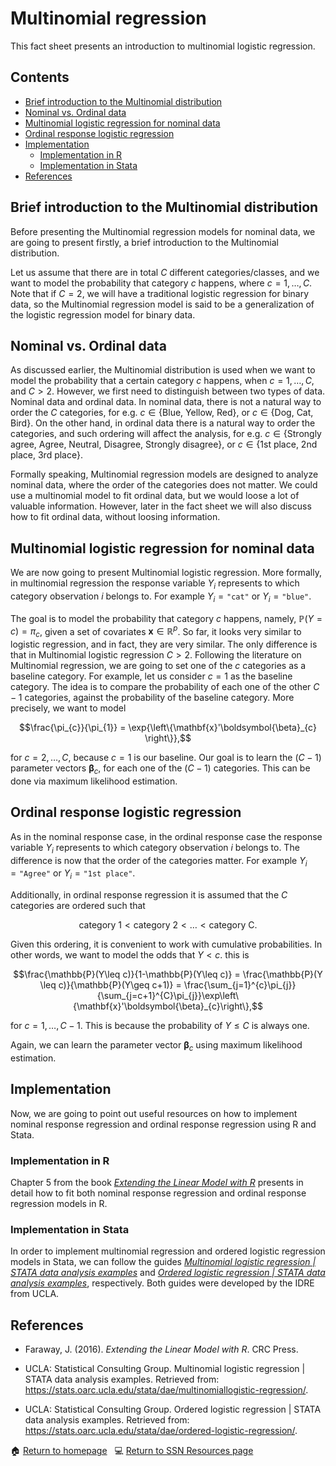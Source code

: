 # Multinomial regression

This fact sheet presents an introduction to multinomial logistic regression.

## Contents

- [Brief introduction to the Multinomial distribution](#what_is_Multinom)
- [Nominal vs. Ordinal data](#Ordi_vs_Nomi)
- [Multinomial logistic regression for nominal data](#Multi_nom_reg)
- [Ordinal response logistic regression](#Ordi_reg)
- [Implementation](#Multinom_implementation)
    - [Implementation in R](#Multinom_in_r)
    - [Implementation in Stata](#Multinom_in_stata)
- [References](#Multinom_ref)

## <a class=anchor id=what_is_Multinom></a> Brief introduction to the Multinomial distribution

Before presenting the Multinomial regression models for nominal data, we are going to present firstly, a brief introduction to the Multinomial distribution. 

Let us assume that there are in total $C$ different categories/classes, and we want to model the probability that category $c$ happens, where $c=1,\dots,\,C$. Note that if $C=2$, we will have a traditional logistic regression for binary data, so the Multinomial regression model is said to be a generalization of the logistic regression model for binary data.

## <a class=anchor id=Ordi_vs_Nomi></a> Nominal vs. Ordinal data

As discussed earlier, the Multinomial distribution is used when we want to model the probability that a certain category $c$ happens, when $c=1,\dots,\,C$, and $C>2$. However, we first need to distinguish between two types of data. Nominal data and ordinal data. In nominal data, there is not a natural way to order the $C$ categories, for e.g. $c\in\left\{\text{Blue, Yellow, Red}\right\}$, or $c\in\left\{\text{Dog, Cat, Bird}\right\}$. On the other hand, in ordinal data there is a natural way to order the categories, and such ordering will affect the analysis, for e.g. $c\in\left\{\text{Strongly agree, Agree, Neutral, Disagree, Strongly disagree}\right\}$, or  $c\in\left\{\text{1st place, 2nd place, 3rd place}\right\}$.

Formally speaking, Multinomial regression models are designed to analyze nominal data, where the order of the categories does not matter. We could use a multinomial model to fit ordinal data, but we would loose a lot of valuable information. However, later in the fact sheet we will also discuss how to fit ordinal data, without loosing information. 

## <a class=anchor id=Multi_nom_reg></a> Multinomial logistic regression for nominal data

We are now going to present Multinomial logistic regression. More formally, in multinomial regression the response variable $Y_{i}$ represents to which category observation $i$ belongs to. For example $Y_{i} = \texttt{"cat"}$ or $Y_{i} = \texttt{"blue"}$. 

The goal is to model the probability that category $c$ happens, namely, $\mathbb{P}(Y = c) = \pi_{c}$, given a set of covariates $\mathbf{x}\in\mathbb{R}^{p}$. So far, it looks very similar to logistic regression, and in fact, they are very similar. The only difference is that in Multinomial logistic regression $C>2$. Following the literature on Multinomial regression, we are going to set one of the $c$ categories as a baseline category. For example, let us consider $c=1$ as the baseline category. The idea is to compare the probability of each one of the other $C-1$ categories, against the probability of the baseline category. More precisely, we want to model

$$\frac{\pi_{c}}{\pi_{1}} = \exp{\left\{\mathbf{x}'\boldsymbol{\beta}_{c} \right\}},$$

for $c=2,\dots,\,C$, because $c=1$ is our baseline. Our goal is to learn the $(C-1)$ parameter vectors $\boldsymbol{\beta}_{c}$, for each one of the $(C-1)$ categories. This can be done via maximum likelihood estimation. 

## <a class=anchor id=Ordi_reg></a> Ordinal response logistic regression

As in the nominal response case, in the ordinal response case the response variable $Y_{i}$ represents to which category observation $i$ belongs to. The difference is now that the order of the categories matter. For example $Y_{i} = \texttt{"Agree"}$ or $Y_{i} = \texttt{"1st place"}$. 

Additionally, in ordinal response regression it is assumed that the $C$ categories are ordered such that 

$$ \text{category 1} < \text{category 2} < \dots < \text{category C}.  $$

Given this ordering, it is convenient to work with cumulative probabilities. In other words, we want to model the odds that $Y < c$. this is 

$$\frac{\mathbb{P}(Y\leq c)}{1-\mathbb{P}(Y\leq c)} = \frac{\mathbb{P}(Y \leq c)}{\mathbb{P}(Y\geq c+1)} = \frac{\sum_{j=1}^{c}\pi_{j}}{\sum_{j=c+1}^{C}\pi_{j}}\exp\left\{\mathbf{x}'\boldsymbol{\beta}_{c}\right\},$$

for $c=1,\dots,\,C-1$. This is because the probability of $Y\leq C$ is always one. 

Again, we can learn the parameter vector $\boldsymbol{\beta}_{c}$ using maximum likelihood estimation. 

## <a class=anchor id=Multinom_implementation></a> Implementation

Now, we are going to point out useful resources on how to implement nominal response regression and ordinal response regression using R and Stata.

### <a class=anchor id=Multinom_in_r></a> Implementation in R

Chapter 5 from the book [*Extending the Linear Model with R*](https://www.taylorfrancis.com/books/mono/10.1201/9781315382722/extending-linear-model-julian-faraway) presents in detail how to fit both nominal response regression and ordinal response regression models in R. 

### <a class=anchor id=Multinom_in_stata></a> Implementation in Stata

In order to implement multinomial regression and ordered logistic regression models in Stata, we can follow the guides [*Multinomial logistic regression | STATA data analysis examples*](https://stats.oarc.ucla.edu/stata/dae/multinomiallogistic-regression/) and [*Ordered logistic regression | STATA data analysis examples*](https://stats.oarc.ucla.edu/stata/dae/ordered-logistic-regression/), respectively. Both guides were developed by the IDRE from UCLA. 

## <a class=anchor id=Multinom_ref></a> References

+ Faraway, J. (2016). *Extending the Linear Model with R*. CRC Press.

* UCLA: Statistical Consulting Group. Multinomial logistic regression | STATA data analysis examples. Retrieved from: https://stats.oarc.ucla.edu/stata/dae/multinomiallogistic-regression/.

* UCLA: Statistical Consulting Group. Ordered logistic regression | STATA data analysis examples. Retrieved from: https://stats.oarc.ucla.edu/stata/dae/ordered-logistic-regression/.


<span>&#127968;</span> <a href="https://anustatsupportonline.github.io/">Return to homepage</a> <span>&nbsp;</span> 
<span>&#128187;</span> <a href="https://anustatsupportonline.github.io/SSN-resources">Return to SSN Resources page</a>
